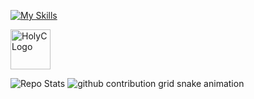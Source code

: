<!-- Skill Icons -->
[![My Skills](https://skillicons.dev/icons?i=instagram,gmail,r&perline=6)](https://skillicons.dev)

<!-- HolyC Icon as an image -->
<img src="https://upload.wikimedia.org/wikipedia/commons/3/33/HolyC_Logo.svg" alt="HolyC Logo" width="64" height="64"/>

<!-- GitHub Stats -->
![Repo Stats](https://github-readme-stats.vercel.app/api?username=bsyRui&theme=dark&show_icons=true&count_private=true&border_color=000000&bg_color=101010)
<picture>
  <source media="(prefers-color-scheme: dark)" srcset="https://raw.githubusercontent.com/bsyRui/bsyRui/output/github-contribution-grid-snake-dark.svg">
  <img alt="github contribution grid snake animation" src="https://raw.githubusercontent.com/bsyRui/bsyRui/output/github-contribution-grid-snake.svg">
</picture>

